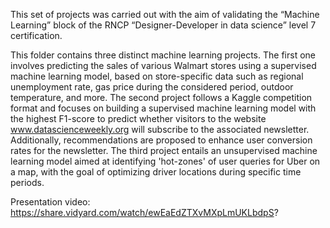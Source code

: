 This set of projects was carried out with the aim of validating the “Machine Learning” block of the RNCP “Designer-Developer in data science” level 7 certification.

This folder contains three distinct machine learning projects. 
The first one involves predicting the sales of various Walmart stores using a supervised machine learning model, based on store-specific data such as regional unemployment rate, gas price during the considered period, outdoor temperature, and more. 
The second project follows a Kaggle competition format and focuses on building a supervised machine learning model with the highest F1-score to predict whether visitors to the website www.datascienceweekly.org will subscribe to the associated newsletter. Additionally, recommendations are proposed to enhance user conversion rates for the newsletter. 
The third project entails an unsupervised machine learning model aimed at identifying 'hot-zones' of user queries for Uber on a map, with the goal of optimizing driver locations during specific time periods.

Presentation video:
https://share.vidyard.com/watch/ewEaEdZTXvMXpLmUKLbdpS? 

